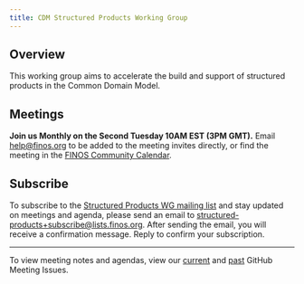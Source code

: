 ```yaml
---
title: CDM Structured Products Working Group
---
```


## Overview

This working group aims to accelerate the build and support of structured products in the Common Domain Model.

## Meetings

**Join us Monthly on the Second Tuesday 10AM EST (3PM GMT).** Email help@finos.org to be added to the meeting invites directly, or find the meeting in the [FINOS Community Calendar](https://calendar.google.com/calendar/embed?src=finos.org_fac8mo1rfc6ehscg0d80fi8jig%40group.calendar.google.com). 

## Subscribe

To subscribe to the [Structured Products WG mailing list](https://lists.finos.org/g/structured-products) and stay updated on meetings and agenda, please send an email to [structured-products+subscribe@lists.finos.org](mailto:structured-products+subscribe@lists.finos.org). After sending the email, you will receive a confirmation message. Reply to confirm your subscription.

---

To view meeting notes and agendas, view our [current](https://github.com/finos/common-domain-model/issues?q=is%3Aissue+%22CDM+Structured+Products+Working+Group+-+%22+is%3Aopen) and [past](https://github.com/finos/common-domain-model/issues?q=is%3Aissue+%22CDM+Structured+Products+Working+Group+-+%22+is%3Aclosed) GitHub Meeting Issues. 
